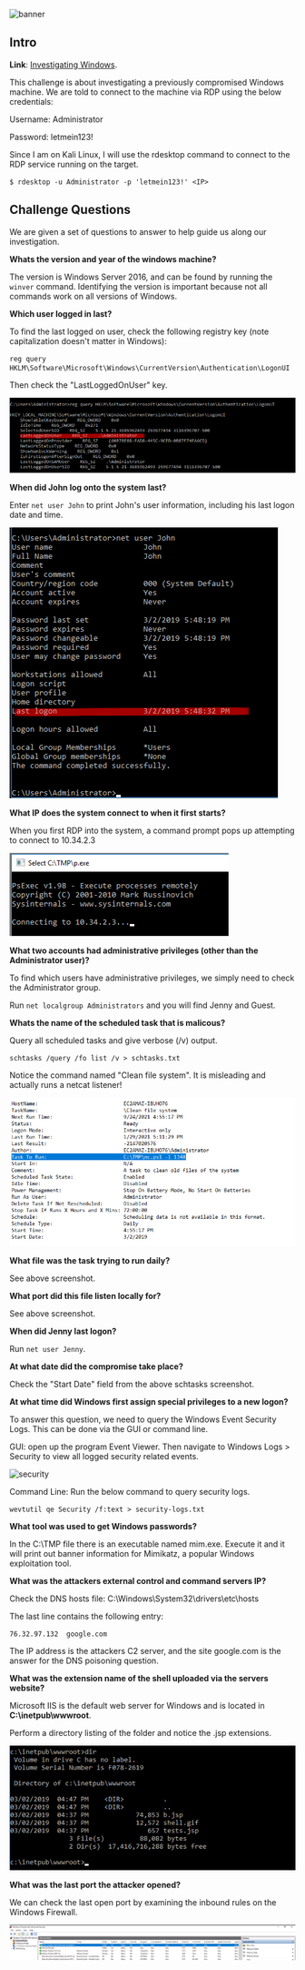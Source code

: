 
![banner](https://i.imgur.com/o37B2mV.png)


## Intro
**Link**: [Investigating Windows](https://tryhackme.com/room/investigatingwindows).

This challenge is about investigating a previously compromised Windows machine.
We are told to connect to the machine via RDP using the below credentials:

Username: Administrator

Password: letmein123!

Since I am on Kali Linux, I will use the rdesktop command to connect to the RDP
service running on the target.

```
$ rdesktop -u Administrator -p 'letmein123!' <IP>
```

## Challenge Questions

We are given a set of questions to answer to help guide us along our
investigation. 


**Whats the version and year of the windows machine?**

The version is Windows Server 2016, and can be found by running the `winver`
command. Identifying the version is important because not all commands
work on all versions of Windows.

**Which user logged in last?**

To find the last logged on user, check the
following registry key (note capitalization doesn't matter in Windows):

```
reg query HKLM\Software\Microsoft\Windows\CurrentVersion\Authentication\LogonUI
```

Then check the "LastLoggedOnUser" key.

![last-logged-user](./screenshots/last-logged-user.png)

**When did John log onto the system last?**

Enter `net user John` to print John's user information, including his last logon
date and time.

![john](./screenshots/john.png)

**What IP does the system connect to when it first starts?**

When you first RDP into the system, a command prompt pops up attempting to
connect to 10.34.2.3 

![connection](./screenshots/connection.png)

**What two accounts had administrative privileges (other than the Administrator
user)?**

To find which users have administrative privileges, we simply need to check the
Administrator group. 

Run `net localgroup Administrators` and you will find Jenny and Guest.

**Whats the name of the scheduled task that is malicous?**

Query all scheduled tasks and give verbose (/v) output.

```
schtasks /query /fo list /v > schtasks.txt
```

Notice the command named "Clean file system". It is misleading and actually runs
a netcat listener!

![schtasks](./screenshots/schtasks.png)

**What file was the task trying to run daily?**

See above screenshot. 

**What port did this file listen locally for?**

See above screenshot.

**When did Jenny last logon?**

Run `net user Jenny`.

**At what date did the compromise take place?**

Check the "Start Date" field from the above schtasks screenshot.

**At what time did Windows first assign special privileges to a new logon?**

To answer this question, we need to query the Windows Event Security Logs. This
can be done via the GUI or command line.

GUI: open up the program Event Viewer. Then navigate to Windows Logs >
Security to view all logged security related events.

![security](./screenshot/security-logs.png)


Command Line: Run the below command to query security logs.

```
wevtutil qe Security /f:text > security-logs.txt
```

**What tool was used to get Windows passwords?**

In the C:\TMP file there is an executable named mim.exe. Execute it and it will
print out banner information for Mimikatz, a popular Windows exploitation tool.

**What was the attackers external control and command servers IP?**

Check the DNS hosts file: C:\Windows\System32\drivers\etc\hosts

The last line contains the following entry:

```
76.32.97.132  google.com 
```

The IP address is the attackers C2 server, and the site google.com is the answer
for the DNS poisoning question.

**What was the extension name of the shell uploaded via the servers website?**

Microsoft IIS is the default web server for Windows and is located in
**C:\inetpub\wwwroot**. 

Perform a directory listing of the folder and notice the .jsp extensions.

![inetpub](./screenshots/inetpub.png)

**What was the last port the attacker opened?**

We can check the last open port by examining the inbound rules on the Windows Firewall.

![firewall](./screenshots/firewall.png)
